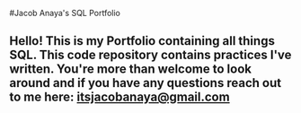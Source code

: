 #Jacob Anaya's SQL Portfolio

## Hello! This is my Portfolio containing all things SQL. This code repository contains practices I've written. You're more than welcome to look around and if you have any questions reach out to me here: itsjacobanaya@gmail.com
